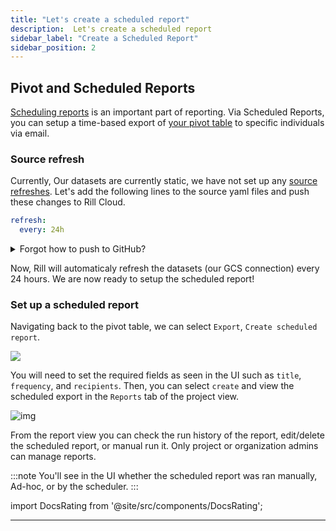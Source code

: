 ```yaml
---
title: "Let's create a scheduled report"
description:  Let's create a scheduled report
sidebar_label: "Create a Scheduled Report"
sidebar_position: 2
---
```

## Pivot and Scheduled Reports

[Scheduling reports](https://docs.rilldata.com/explore/exports) is an important part of reporting. Via Scheduled Reports, you can setup a time-based export of [your pivot table](https://docs.rilldata.com/explore/filters/pivot) to specific individuals via email.


### Source refresh
Currently, Our datasets are currently static, we have not set up any [source refreshes](https://docs.rilldata.com/build/connect/source-refresh). Let's add the following lines to the source yaml files and push these changes to Rill Cloud.


```yaml
refresh:
  every: 24h
```
<details>
  <summary>Forgot how to push to GitHub? </summary>

   You can use the following commands to add, commit and push the changes via the CLI.
   ```
    $ git add sources 
    $ git commit -m "24hr refresh to sources"
        [main ef81ff1] 24hr refresh to sources
        2 files changed, 8 insertions(+), 2 deletions(-)
    $ git push origin main
        Enumerating objects: 9, done.
        Counting objects: 100% (9/9), done.
        Delta compression using up to 12 threads
        Compressing objects: 100% (5/5), done.
        Writing objects: 100% (5/5), 473 bytes | 473.00 KiB/s, done.
        Total 5 (delta 3), reused 0 (delta 0), pack-reused 0
        remote: Resolving deltas: 100% (3/3), completed with 3 local objects.
        To https://github.com/royendo/my-rill-tutorial.git
        07b0055..ef81ff1  main -> main

  Or, select the `redeploy` button from the UI, if you have not connected a GitHub repository.
   ```

</details>



Now, Rill will automaticaly refresh the datasets (our GCS connection) every 24 hours.  We are now ready to setup the scheduled report!


### Set up a scheduled report

Navigating back to the pivot table, we can select `Export`, `Create scheduled report`.

<img src = '/img/tutorials/205/scheduled-report.gif' class='rounded-gif' />
<br />


You will need to set the required fields as seen in the UI such as `title`, `frequency`, and `recipients`. Then, you can select `create` and view the scheduled export in the `Reports` tab of the project view.

![img](/img/tutorials/205/scheduled-report.png)

From the report view you can check the run history of the report, edit/delete the scheduled report, or manual run it. Only project or organization admins can manage reports.

:::note
You'll see in the UI whether the scheduled report was ran manually, Ad-hoc, or by the scheduler.
:::

import DocsRating from '@site/src/components/DocsRating';

---
<DocsRating />